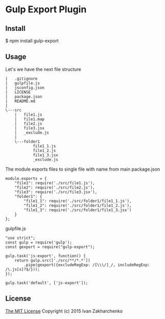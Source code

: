 Gulp Export Plugin
==================

## Install
 $ npm install gulp-export

## Usage

Let's we have the next file structure
```
|   .gitignore
|   gulpfile.js
|   jsconfig.json
|   LICENSE
|   package.json
|   README.md
|
\---src
    |   file1.js
    |   file1.map
    |   file2.js
    |   file3.jsx
    |   _exclude.js
    |
    \---folder1
            file1_1.js
            file1_2.js
            file1_3.jsx
            _exclude.js
```
The module exports files to single file with name from main package.json
```
module.exports = {
    "file1": require('./src/file1.js'),
    "file2": require('./src/file2.js'),
    "file3": require('./src/file3.jsx'),
    "folder1": {
        "file1_1": require('./src/folder1/file1_1.js'),
        "file1_2": require('./src/folder1/file1_2.js'),
        "file1_3": require('./src/folder1/file1_3.jsx')
    }
};
```
gulpfile.js
```
"use strict";
const gulp = require('gulp');
const gexport = require("gulp-export");

gulp.task('js-export', function() {
    return gulp.src(['./src/**/*.*'])
        .pipe(gexport({excludeRegExp: /[\\\/]_/, includeRegExp: /\.js[x]?$/}));
});

gulp.task('default', ['js-export']);
```

## License
[The MIT License](http://opensource.org/licenses/MIT)
Copyright (c) 2015 Ivan Zakharchenko